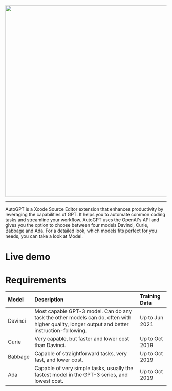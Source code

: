 <div align="center">
  <img src="https://user-images.githubusercontent.com/26815443/220186824-96a525aa-64c4-48a9-bfc1-693521fa74c6.png" width="600"/>
</div>

--------

AutoGPT is a Xcode Source Editor extension that enhances productivity by leveraging the capabilities of GPT. It helps you to automate common coding tasks and streamline your workflow. AutoGPT uses the OpenAI's API and gives you the option to choose between four models Davinci, Curie, Babbage and Ada. For a detailed look, which models fits perfect for you needs, you can take a look at Model.

# Live demo

# Requirements 

| Model | Description    | Training Data    |
| :---   | :- | :--- |
| Davinci | Most capable GPT-3 model. Can do any task the other models can do, often with higher quality, longer output and better instruction-following. | Up to Jun 2021  |
| Curie | Very capable, but faster and lower cost than Davinci. | Up to Oct 2019  |
| Babbage | Capable of straightforward tasks, very fast, and lower cost. | Up to Oct 2019 |
| Ada | Capable of very simple tasks, usually the fastest model in the GPT-3 series, and lowest cost. | Up to Oct 2019  |
